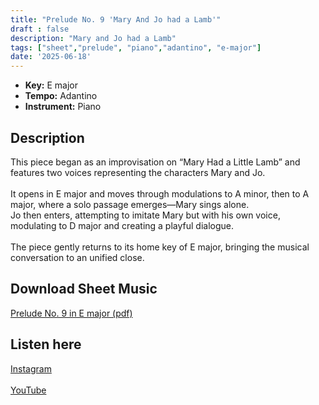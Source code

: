 ```yaml
---
title: "Prelude No. 9 'Mary And Jo had a Lamb'"
draft : false
description: "Mary and Jo had a Lamb"
tags: ["sheet","prelude", "piano","adantino", "e-major"]
date: '2025-06-18'
---
```


- **Key:** E major
- **Tempo:** Adantino 
- **Instrument:** Piano

<!--more-->
## Description
This piece began as an improvisation on “Mary Had a Little Lamb” and features two voices representing the characters Mary and Jo. <br>
<br>
It opens in E major and moves through modulations to A minor, then to A major, where a solo passage emerges—Mary sings alone. <br>
Jo then enters, attempting to imitate Mary but with his own voice, modulating to D major and creating a playful dialogue. <br>
<br>
The piece gently returns to its home key of E major, bringing the musical conversation to an unified close.

 ## Download Sheet Music

[Prelude No. 9 in E major (pdf)](/pdf/Prelude%20No.9%20in%20Emajor.pdf)

 ## Listen here 
 
 [Instagram](https://www.instagram.com/reel/DLH_gvsCxav/)<br>
 <br>
 [YouTube]()